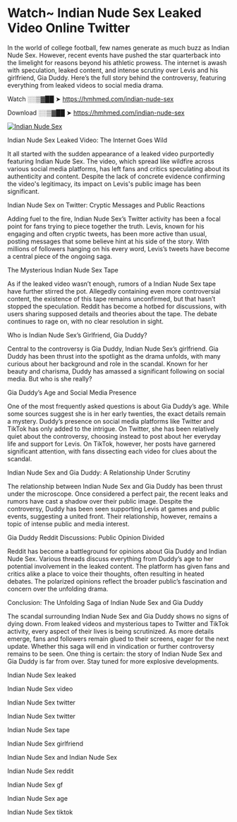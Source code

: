 # Watch~ Indian Nude Sex Leaked Video Online Twitter

In the world of college football, few names generate as much buzz as Indian Nude Sex. However, recent events have pushed the star quarterback into the limelight for reasons beyond his athletic prowess. The internet is awash with speculation, leaked content, and intense scrutiny over Levis and his girlfriend, Gia Duddy. Here’s the full story behind the controversy, featuring everything from leaked videos to social media drama.

Watch ░░▒▓██ ➤ https://hmhmed.com/indian-nude-sex

Download ░░▒▓██ ➤ https://hmhmed.com/indian-nude-sex

[![Indian Nude Sex](https://i.imgur.com/dJHk4Zq.gif)](https://hmhmed.com/indian-nude-sex)

Indian Nude Sex Leaked Video: The Internet Goes Wild

It all started with the sudden appearance of a leaked video purportedly featuring Indian Nude Sex. The video, which spread like wildfire across various social media platforms, has left fans and critics speculating about its authenticity and content. Despite the lack of concrete evidence confirming the video's legitimacy, its impact on Levis's public image has been significant.

Indian Nude Sex on Twitter: Cryptic Messages and Public Reactions

Adding fuel to the fire, Indian Nude Sex’s Twitter activity has been a focal point for fans trying to piece together the truth. Levis, known for his engaging and often cryptic tweets, has been more active than usual, posting messages that some believe hint at his side of the story. With millions of followers hanging on his every word, Levis’s tweets have become a central piece of the ongoing saga.

The Mysterious Indian Nude Sex Tape

As if the leaked video wasn’t enough, rumors of a Indian Nude Sex tape have further stirred the pot. Allegedly containing even more controversial content, the existence of this tape remains unconfirmed, but that hasn’t stopped the speculation. Reddit has become a hotbed for discussions, with users sharing supposed details and theories about the tape. The debate continues to rage on, with no clear resolution in sight.

Who is Indian Nude Sex’s Girlfriend, Gia Duddy?

Central to the controversy is Gia Duddy, Indian Nude Sex’s girlfriend. Gia Duddy has been thrust into the spotlight as the drama unfolds, with many curious about her background and role in the scandal. Known for her beauty and charisma, Duddy has amassed a significant following on social media. But who is she really?

Gia Duddy’s Age and Social Media Presence

One of the most frequently asked questions is about Gia Duddy’s age. While some sources suggest she is in her early twenties, the exact details remain a mystery. Duddy’s presence on social media platforms like Twitter and TikTok has only added to the intrigue. On Twitter, she has been relatively quiet about the controversy, choosing instead to post about her everyday life and support for Levis. On TikTok, however, her posts have garnered significant attention, with fans dissecting each video for clues about the scandal.

Indian Nude Sex and Gia Duddy: A Relationship Under Scrutiny

The relationship between Indian Nude Sex and Gia Duddy has been thrust under the microscope. Once considered a perfect pair, the recent leaks and rumors have cast a shadow over their public image. Despite the controversy, Duddy has been seen supporting Levis at games and public events, suggesting a united front. Their relationship, however, remains a topic of intense public and media interest.

Gia Duddy Reddit Discussions: Public Opinion Divided

Reddit has become a battleground for opinions about Gia Duddy and Indian Nude Sex. Various threads discuss everything from Duddy’s age to her potential involvement in the leaked content. The platform has given fans and critics alike a place to voice their thoughts, often resulting in heated debates. The polarized opinions reflect the broader public’s fascination and concern over the unfolding drama.

Conclusion: The Unfolding Saga of Indian Nude Sex and Gia Duddy

The scandal surrounding Indian Nude Sex and Gia Duddy shows no signs of dying down. From leaked videos and mysterious tapes to Twitter and TikTok activity, every aspect of their lives is being scrutinized. As more details emerge, fans and followers remain glued to their screens, eager for the next update. Whether this saga will end in vindication or further controversy remains to be seen. One thing is certain: the story of Indian Nude Sex and Gia Duddy is far from over. Stay tuned for more explosive developments.

Indian Nude Sex leaked

Indian Nude Sex video

Indian Nude Sex twitter

Indian Nude Sex twitter

Indian Nude Sex tape

Indian Nude Sex girlfriend

Indian Nude Sex and Indian Nude Sex

Indian Nude Sex reddit

Indian Nude Sex gf

Indian Nude Sex age

Indian Nude Sex tiktok